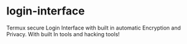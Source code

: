 # login-interface
Termux secure Login Interface with built in automatic Encryption and Privacy. With built In tools and hacking tools!
